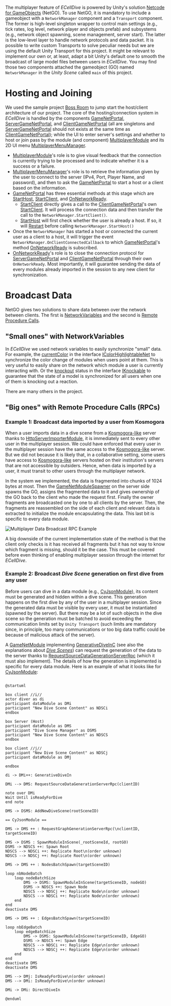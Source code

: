 The multiplayer feature of _ECellDive_ is powered by Unity's solution [Netcode for GameObjects](https://docs-multiplayer.unity3d.com/netcode/current/about/index.html) (NetGO). To use NetGO, it is mandatory to include a gameobject with a `NetworkManager` component and a `Transport` component. The former is high-level singleton wrapper to control main settings (e.g., tick rates, log level, network player and objects prefab) and subsystems (e.g., network object spawning, scene management, server start). The latter is the low-level layer to handle network protocols and data packet. It is possible to write custom Transports to solve peculiar needs but we are using the default Unity Transport for this project. It might be relevant to implement our own or, at least, adapt a bit Unity's default one to smooth the broadcast of large model files between users in _ECellDive_. You may find those two components attached the gameobject (GO) named `NetworkManager` in the _Unity Scene_ called `main` of this project.

# Hosting and Joining
We used the sample project [Boss Room](https://docs-multiplayer.unity3d.com/netcode/current/learn/bossroom/bossroom/) to jump start the host/client architecture of our project. The core of the hosting/connection system in _ECellDive_ is handled by the components [GameNetPortal](xref:ECellDive.Multiplayer.GameNetPortal), [ServerGameNetPortal](xref:ECellDive.Multiplayer.ServerGameNetPortal), and [ClientGameNetPortal](xref:ECellDive.Multiplayer.ClientGameNetPortal) (all are singletons and [ServerGameNetPortal](xref:ECellDive.Multiplayer.ServerGameNetPortal) should not exists at the same time as [ClientGameNetPortal](xref:ECellDive.Multiplayer.ClientGameNetPortal)); while the UI to enter server's settings and whether to host or join pass by the module (and component) [MultiplayerModule](xref:ECellDive.Modules.MultiplayerModule) and its 2D UI menu [MultiplayerMenuManager](xref:ECellDive.UI.MultiplayerMenuManager).

- [MultiplayerModule](xref:ECellDive.Modules.MultiplayerModule)'s role is to give visual feedback that the connection is currently trying to be processed and to indicate whether it is a success or a failure.
- [MultiplayerMenuManager](xref:ECellDive.UI.MultiplayerMenuManager)'s role is to retrieve the information given by the user to connect to the server (IPv4, Port, Player Name, and password), and then to ask the [GameNetPortal](xref:ECellDive.Multiplayer.GameNetPortal) to start a host or a client based on the information.
- [GameNetPortal](xref:ECellDive.Multiplayer.GameNetPortal) has three essential methods at this stage which are [StartHost](xref:ECellDive.Multiplayer.GameNetPortal.StartHost), [StartClient](xref:ECellDive.Multiplayer.GameNetPortal.StartClient), and [OnNetworkReady](xref:ECellDive.Multiplayer.GameNetPortal.OnNetworkReady(System.UInt64)).
  - [StartClient](xref:ECellDive.Multiplayer.GameNetPortal.StartClient) directly gives a call to the [ClientGameNetPortal](xref:ECellDive.Multiplayer.ClientGameNetPortal)'s own [StartClient](xref:ECellDive.Multiplayer.ClientGameNetPortal.StartClient). It will process the connection data and then transfer the call to the `NetworkManager.StartClient()`.
  - [StartHost](xref:ECellDive.Multiplayer.GameNetPortal.StartHost) will first check whether the user is already a host. If so, it will [Restart](xref:ECellDive.Multiplayer.GameNetPortal.Restart) before calling `NetworkManager.StartHost()`
- Once the `NetworkManager` has started a host or connected the current user as a client to a host, it will trigger the event `NetworkManager.OnClientConnectedCallback` to which [GameNetPortal](xref:ECellDive.Multiplayer.GameNetPortal)'s method [OnNetworkReady](xref:ECellDive.Multiplayer.GameNetPortal.OnNetworkReady(System.UInt64)) is subscribed.
- [OnNetworkReady](xref:ECellDive.Multiplayer.GameNetPortal.OnNetworkReady(System.UInt64))'s role is to close the connection protocol for [ServerGameNetPortal](xref:ECellDive.Multiplayer.ServerGameNetPortal) and [ClientGameNetPortal](xref:ECellDive.Multiplayer.ClientGameNetPortal) through their own `OnNetworkReady`. Most importantly, it will guarantee sending the data of every modules already imported in the session to any new client for synchronization.

# Broadcast Data

NetGO gives two solutions to share data between over the network between clients. The first is [NetworkVariables](https://docs-multiplayer.unity3d.com/netcode/current/advanced-topics/ways-synchronize/#remote-procedure-calls) and the second is [Remote Procedure Calls](https://docs-multiplayer.unity3d.com/netcode/current/advanced-topics/ways-synchronize/#remote-procedure-calls).

## "Small ones" with NetworkVariables
In _ECellDive_ we used network variables to easily synchronize "small" data. For example, the [currentColor](xref:ECellDive.Interfaces.IColorHighlightableNet.currentColor) in the interface [IColorHighlightableNet](xref:ECellDive.Interfaces.IColorHighlightableNet) to synchronize the color change of modules when users point at them. This is very useful to easily share on the network which module a user is currently interacting with. Or the [knockout](xref:ECellDive.Interfaces.IKnockable.knockedOut) status in the interface [IKnockable](xref:ECellDive.Interfaces.IKnockable) to guarantee that the state of a model is synchronized for all users when one of them is knocking out a reaction.

There are many others in the project.

## "Big ones" with Remote Procedure Calls (RPCs)

### Example 1: Broadcast data imported by a user from Kosmogora

When a user imports data in a dive scene from a [Kosmogora-like]((~/articles/UserManual/Network/connecting_to_Kosmogora.md)) server thanks to [HttpServerImporterModule](xref:ECellDive.Modules.HttpServerImporterModule), it is immediately sent to every other user in the multiplayer session. We could have enforced that every user in the multiplayer session have the same access to the [Kosmogora-like]((~/articles/UserManual/Network/connecting_to_Kosmogora.md)) server. But we did not because it is likely that, in a collaborative setting, some users have access to [Kosmogora-like]((~/articles/UserManual/Network/connecting_to_Kosmogora.md)) servers hosted on their institution's servers that are not accessible by outsiders. Hence, when data is imported by a user, it must transit to other users through the multiplayer network.

In the system we implemented, the data is fragmented into chunks of 1024 bytes at most. Then the [GameNetModuleSpawner](xref:ECellDive.Modules.GameNetModuleSpawner) on the server side spawns the GO, assigns the fragmented data to it and gives ownership of the GO back to the client who made the request first. Finally the owner fragments are broadcasted one by one to all clients by the server. Then, the fragments are reassembled on the side of each client and relevant data is extracted to initialize the module encapsulating the data. This last bit is specific to every data module.

<img src="~/resources/diagrams/multiplayerDataBroadcastRPC.svg" alt="Multiplayer Data Broadcast RPC Example"/>

A big downside of the current implementation state of the method is that the client only checks is it has received all fragments but it has not way to know which fragment is missing, should it be the case. This must be covered before even thinking of enabling multiplayer session through the internet for _ECellDive_.  


### Example 2: Broadcast _Dive Scene_ generation on first dive from any user

Before users can dive in a data module (e.g., [CyJsonModule](xref:ECellDive.Modules.CyJsonModule)), its content must be generated and hidden within a dive scene. This generation happens on the first dive by any of the user in a multiplayer session. Since the generated data must be visible by every user, it must be instantiated (spawned by the server). But there may be a lot of such objects in the dive scene so the generation must be batched to avoid exceeding the communication limits set by `Unity Transport` (such limits are mandatory since, in principle, too many communications or too big data traffic could be because of malicious attack of the server).

A [GameNetModule](xref:ECellDive.Modules.GameNetModule) implementing [GenerativeDiveInC](xref:ECellDive.Modules.GameNetModule.GenerativeDiveInC) (see also the explanations about [_Dive Scenes_](./about_scenes.md#dive-scenes)) can request the generation of the data to the server thanks to [RequestSourceDataGenerationServerRpc](xref:ECellDive.Modules.GameNetModule.RequestSourceDataGenerationServerRpc) (which it must also implement). The details of how the generation is implemented is specific for every data module. Here is an example of what it looks like for [CyJsonModule](xref:ECellDive.Modules.CyJsonModule):

```plantuml

@startuml

box client //i//
actor diver as di
participant dataModule as DMi
participant "New Dive Scene Content" as NDSCi
endbox

box Server (Host)
participant dataModule as DMS
participant "Dive Scene Manager" as DSMS
participant "New Dive Scene Content" as NDSCS
endbox

box client //j//
participant "New Dive Scene Content" as NDSCj
participant dataModule as DMj

endbox

di -> DMi++: GenerativeDiveIn

DMi --> DMS: RequestSourceDataGenerationServerRpc(clientID)

note over DMi
Wait Until isReadyForDive
end note

DMS -> DSMS: AddNewDiveScene(rootSceneID) 

== CyJsonModule ==

DMS -> DMS ++ : RequestGraphGenerationServerRpc(\nclientID, targetSceneID)

DMS -> DSMS : SpawnModuleInScene(_rootSceneId, rootGO)
DSMS -> NDSCS ++: Spawn Root
NDSCS --> NDSCi ++: Replicate Root\n(order unknown)
NDSCS --> NDSCj ++: Replicate Root\n(order unknown)

DMS -> DMS ++ : NodesBatchSpawn(targetSceneID)

loop nbNodeBatch
    loop nodeBatchSize
        DMS -> DSMS: SpawnModuleInScene(targetSceneID, nodeGO)
        DSMS -> NDSCS ++: Spawn Node
        NDSCS --> NDSCj ++: Replicate Node\n(order unknown)
        NDSCS --> NDSCi ++: Replicate Node\n(order unknown)
    end
end
deactivate DMS

DMS -> DMS ++ : EdgesBatchSpawn(targetSceneID)

loop nbEdgeBatch
    loop edgeBatchSize
        DMS -> DSMS: SpawnModuleInScene(targetSceneID, EdgeGO)
        DSMS -> NDSCS ++: Spawn Edge
        NDSCS --> NDSCi ++: Replicate Edge\n(order unknown)
        NDSCS --> NDSCj ++: Replicate Edge\n(order unknown)
    end
end
deactivate DMS
deactivate DMS

DMS --> DMj: IsReadyForDive\n(order unknown)
DMS --> DMi: IsReadyForDive\n(order unknown)

DMi -> DMi: DirectDiveIn

@enduml

```
